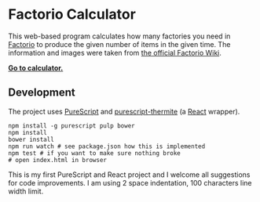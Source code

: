 # Factorio Calculator

This web-based program calculates how many factories you need in
[Factorio](https://www.factorio.com/) to produce the given number of
items in the given time. The information and images were taken from [the
official Factorio Wiki](https://wiki.factorio.com/).


**[Go to calculator.](https://www.slamecka.cz/factorio-calc)**


## Development

The project uses [PureScript](http://www.purescript.org/) and
[purescript-thermite](https://github.com/paf31/purescript-thermite)
(a [React](https://facebook.github.io/react/) wrapper).

    npm install -g purescript pulp bower
    npm install
    bower install
    npm run watch # see package.json how this is implemented
    npm test # if you want to make sure nothing broke
    # open index.html in browser

This is my first PureScript and React project and I welcome all
suggestions for code improvements.
I am using 2 space indentation, 100 characters line width limit.
